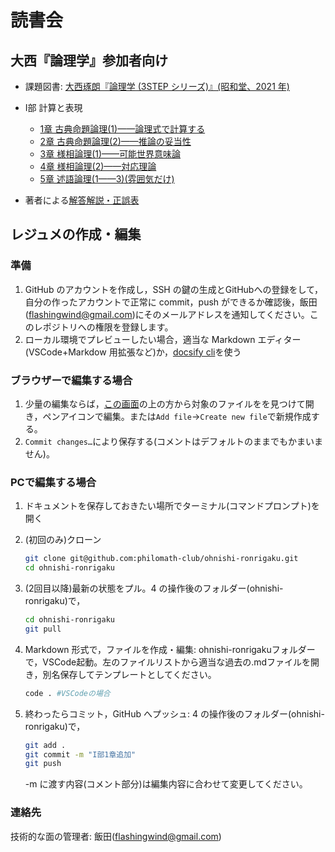 # 読書会

## 大西『論理学』参加者向け

- 課題図書: [大西琢朗『論理学 (3STEP シリーズ)』(昭和堂、2021 年)](https://www.amazon.co.jp/dp/4812221048)

- I部 計算と表現
  - [1章 古典命題論理(1)——論理式で計算する](<I-1-古典命題論理(1)——論理式で計算する>)
  - [2章 古典命題論理(2)——推論の妥当性](<I-2-古典命題論理(2)——推論の妥当性>)
  - [3章 様相論理(1)——可能世界意味論](<I-3-様相論理(1)——可能世界意味論>)
  - [4章 様相論理(2)——対応理論](<I-4-様相論理(2)——対応理論>)
  - [5章 述語論理(1——3)(雰囲気だけ)](<I-5,I-6,I-7-古典述語論理(1,2,3)>)

- 著者による[解答解説・正誤表](https://sites.google.com/site/onishitakuro/writing/3step-logic)

## レジュメの作成・編集

### 準備

1. GitHub のアカウントを作成し，SSH の鍵の生成とGitHubへの登録をして，自分の作ったアカウントで正常に commit，push ができるか確認後，飯田(<flashingwind@gmail.com>)にそのメールアドレスを通知してください。このレポジトリへの権限を登録します。
1. ローカル環境でプレビューしたい場合，適当な Markdown エディター(VSCode+Markdow 用拡張など)か，[docsify cli](https://github.com/docsifyjs/docsify-cli)を使う

### ブラウザーで編集する場合

1. 少量の編集ならば，[この画面](https://github.com/philomath-club/ohnishi-ronrigaku)の上の方から対象のファイルをを見つけて開き，ペンアイコンで編集。または`Add file`→`Create new file`で新規作成する。
2. `Commit changes…`により保存する(コメントはデフォルトのままでもかまいません)。

### PCで編集する場合

1. ドキュメントを保存しておきたい場所でターミナル(コマンドプロンプト)を開く
2. (初回のみ)クローン

   ```bash
   git clone git@github.com:philomath-club/ohnishi-ronrigaku.git
   cd ohnishi-ronrigaku
   ```

3. (2回目以降)最新の状態をプル。4 の操作後のフォルダー(ohnishi-ronrigaku)で，

   ```bash
   cd ohnishi-ronrigaku
   git pull
   ```

4. Markdown 形式で，ファイルを作成・編集: ohnishi-ronrigakuフォルダーで，VSCode起動。左のファイルリストから適当な過去の.mdファイルを開き，別名保存してテンプレートとしてください。

   ```bash
   code . #VSCodeの場合
   ```

5. 終わったらコミット，GitHub へプッシュ: 4 の操作後のフォルダー(ohnishi-ronrigaku)で，

   ```bash
   git add .
   git commit -m "I部1章追加"
   git push
   ```

   -m に渡す内容(コメント部分)は編集内容に合わせて変更してください。

### 連絡先

技術的な面の管理者: 飯田(<flashingwind@gmail.com>)

